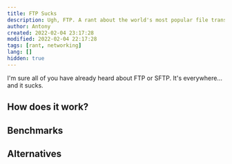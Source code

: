 ```yaml
---
title: FTP Sucks
description: Ugh, FTP. A rant about the world's most popular file transfer protocol
author: Antony
created: 2022-02-04 23:17:28
modified: 2022-02-04 22:17:28
tags: [rant, networking]
lang: []
hidden: true
---
```


I'm sure all of you have already heard about FTP or SFTP. It's everywhere... and it sucks.

## How does it work?


## Benchmarks

## Alternatives